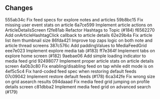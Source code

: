 ## Changes

555ab34c Fix feed specs for explore notes and articles
59b8bc15 Fix missing user event stats on article
6a7ce599 Implement article actions on ArticleDetailsScreen
f2fe81ab Refactor Hashtags to Topic (#184)
f6562270 Add onArticleHashtagClick callback to article details
62e29b4a Fix article list item thumbnail size
86fda421 Improve top zaps logic on both note and article thread screens
387c576c Add paddingValues to MediaFeedGrid
eee7e023 Implement explore media tab (#183)
ff7e364f Implement tabs on explore home screen (#182)
9aebae06 Add simple loading indicator to media feed grid
92498077 Implement proper article stats on article details screen
4a0b3c80 Fix enabling/disabling feed on tap while edit mode is on
4ef5c5c4 Fix hard-coded feed spec when restoring default feeds
07c09042 Implement restore default feeds (#178)
6ca342fe Fix wrong size on grid asearch results
094daaad Fix media feed grid jumping on profile details screen
c81dbba2 Implement media feed grid on advanced search (#179)